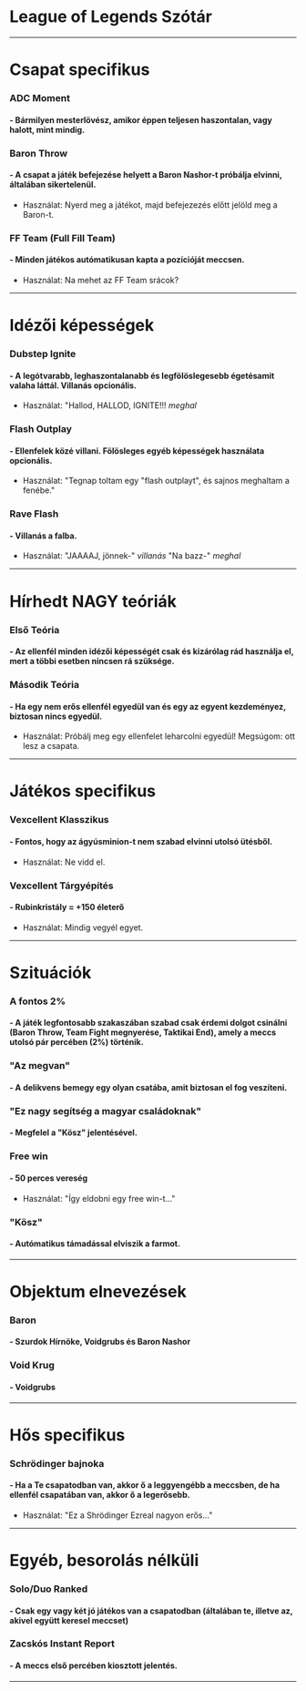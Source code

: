 # League of Legends Szótár
---------------------------------------------------------------------------------------------
# Csapat specifikus

### ADC Moment
#### - Bármilyen mesterlövész, amikor éppen teljesen haszontalan, vagy halott, mint mindig.

### Baron Throw
#### - A csapat a játék befejezése helyett a Baron Nashor-t próbálja elvinni, általában sikertelenül.
 - Használat: Nyerd meg a játékot, majd befejezezés előtt jelöld meg a Baron-t.

### FF Team (Full Fill Team)
#### - Minden játékos autómatikusan kapta a pozícióját meccsen.
  - Használat: Na mehet az FF Team srácok?

---------------------------------------------------------------------------------------------

# Idézői képességek

### Dubstep Ignite
#### - A legótvarabb, leghaszontalanabb és legfölöslegesebb égetésamit valaha láttál. Villanás opcionális.
  - Használat: "Hallod, HALLOD, IGNITE!!! *meghal*

### Flash Outplay
#### - Ellenfelek közé villani. Fölösleges egyéb képességek használata opcionális.
  - Használat: "Tegnap toltam egy "flash outplayt", és sajnos meghaltam a fenébe."

### Rave Flash
#### - Villanás a falba.
  - Használat: "JAAAAJ, jönnek-" *villanás* "Na bazz-" *meghal*

---------------------------------------------------------------------------------------------

# Hírhedt NAGY teóriák

### Első Teória
#### - Az ellenfél minden idézői képességét csak és kizárólag rád használja el, mert a többi esetben nincsen rá szüksége.

### Második Teória
#### - Ha egy nem erős ellenfél egyedül van és egy az egyent kezdeményez, biztosan nincs egyedül.
  - Használat: Próbálj meg egy ellenfelet leharcolni egyedül! Megsúgom: ott lesz a csapata.

---------------------------------------------------------------------------------------------

# Játékos specifikus

### Vexcellent Klasszikus 
#### - Fontos, hogy az ágyúsminion-t nem szabad elvinni utolsó ütésből.
  - Használat: Ne vidd el.

### Vexcellent Tárgyépítés
#### - Rubinkristály = +150 életerő
  - Használat: Mindig vegyél egyet.

---------------------------------------------------------------------------------------------

# Szituációk

### A fontos 2%
#### - A játék legfontosabb szakaszában szabad csak érdemi dolgot csinálni (Baron Throw, Team Fight megnyerése, Taktikai End), amely a meccs utolsó pár percében (2%) történik.

### "Az megvan"
#### - A delikvens bemegy egy olyan csatába, amit biztosan el fog veszíteni.

### "Ez nagy segítség a magyar családoknak"
#### - Megfelel a "Kösz" jelentésével.

### Free win
#### - 50 perces vereség
  - Használat: "Így eldobni egy free win-t..."

### "Kösz"
#### - Autómatikus támadással elviszik a farmot.

---------------------------------------------------------------------------------------------

# Objektum elnevezések

### Baron
#### - Szurdok Hírnöke, Voidgrubs és Baron Nashor

### Void Krug
#### - Voidgrubs

---------------------------------------------------------------------------------------------

# Hős specifikus

### Schrödinger bajnoka
#### - Ha a Te csapatodban van, akkor ő a leggyengébb a meccsben, de ha ellenfél csapatában van, akkor ő a legerősebb.
  - Használat: "Ez a Shrödinger Ezreal nagyon erős..."

---------------------------------------------------------------------------------------------

# Egyéb, besorolás nélküli

### Solo/Duo Ranked
#### - Csak egy vagy két jó játékos van a csapatodban (általában te, illetve az, akivel együtt keresel meccset)

### Zacskós Instant Report
#### - A meccs első percében kiosztott jelentés.

---------------------------------------------------------------------------------------------

